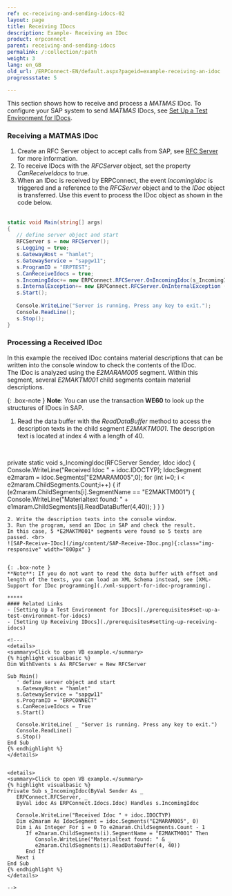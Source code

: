 ```yaml
---
ref: ec-receiving-and-sending-idocs-02
layout: page
title: Receiving IDocs
description: Example- Receiving an IDoc
product: erpconnect
parent: receiving-and-sending-idocs
permalink: /:collection/:path
weight: 3
lang: en_GB
old_url: /ERPConnect-EN/default.aspx?pageid=example-receiving-an-idoc
progressstate: 5

---
```


This section shows how to receive and process a *MATMAS* IDoc.
To configure your SAP system to send *MATMAS* IDocs, see [Set Up a Test Environment for IDocs](./prerequisites#set-up-a-test-environment-for-idocs).

### Receiving a MATMAS IDoc

1. Create an RFC Server object to accept calls from SAP, see [RFC Server](../rfc-server/example) for more information.
2. To receive IDocs with the *RFCServer* object, set the property *CanReceiveIdocs* to true.<br>
3. When an IDoc is received by ERPConnect, the event *IncomingIdoc* is triggered and a reference to the *RFCServer* object and to the *IDoc* object is transferred. 
Use this event to process the IDoc object as shown in the code below. <br> <br>
```csharp
static void Main(string[] args) 
{ 
   // define server object and start 
   RFCServer s = new RFCServer(); 
   s.Logging = true; 
   s.GatewayHost = "hamlet"; 
   s.GatewayService = "sapgw11"; 
   s.ProgramID = "ERPTEST"; 
   s.CanReceiveIdocs = true; 
   s.IncomingIdoc+= new ERPConnect.RFCServer.OnIncomingIdoc(s_IncomingIdoc); 
   s.InternalException+= new ERPConnect.RFCServer.OnInternalException (s_InternalException); 
   s.Start(); 
  
   Console.WriteLine("Server is running. Press any key to exit."); 
   Console.ReadLine(); 
   s.Stop(); 
}
```

### Processing a Received IDoc

In this example the received IDoc contains material descriptions that can be written into the console window to check the contents of the IDoc. <br> 
The IDoc is analyzed using the *E2MARAM005* segment. 
Within this segment, several *E2MAKTM001* child segments contain material descriptions.

{: .box-note }
**Note**: You can use the transaction **WE60** to look up the structures of IDocs in SAP.

1. Read the data buffer with the *ReadDataBuffer* method to access the description texts in the child segment *E2MAKTM001*. 
The description text is located at index 4 with a length of 40. <br><br>
	 ```csharp
private static void s_IncomingIdoc(RFCServer Sender, Idoc idoc) 
{ 
   Console.WriteLine("Received Idoc " + idoc.IDOCTYP); 
   IdocSegment e2maram = idoc.Segments["E2MARAM005",0]; 
   for (int i=0; i < e2maram.ChildSegments.Count;i++) 
   { 
      if (e2maram.ChildSegments[i].SegmentName == "E2MAKTM001") 
      { 
         Console.WriteLine("Materialtext found: " + 
            e1maram.ChildSegments[i].ReadDataBuffer(4,40)); 
      } 
   } 
}
```
2. Write the description texts into the console window.
3. Run the program, send an IDoc in SAP and check the result. 
In this case, 5 *E2MAKTM001* segments were found so 5 texts are passed. <br>
![SAP-Receive-IDoc](/img/content/SAP-Receive-IDoc.png){:class="img-responsive" width="800px" }


{: .box-note }
**Note**: If you do not want to read the data buffer with offset and length of the texts, you can load an XML Schema instead, see [XML-Support for IDoc programming](./xml-support-for-idoc-programming).

*****
#### Related Links
- [Setting Up a Test Environment for IDocs](./prerequisites#set-up-a-test-environment-for-idocs)
- [Setting Up Receiving IDocs](./prerequisites#setting-up-receiving-idocs)

<!---
<details>
<summary>Click to open VB example.</summary>
{% highlight visualbasic %}
Dim WithEvents s As RFCServer = New RFCServer 
  
Sub Main() 
   ' define server object and start 
   s.GatewayHost = "hamlet" 
   s.GatewayService = "sapgw11" 
   s.ProgramID = "ERPCONNECT" 
   s.CanReceiveIdocs = True 
   s.Start() 
  
   Console.WriteLine( _ "Server is running. Press any key to exit.") 
   Console.ReadLine() 
   s.Stop() 
End Sub
{% endhighlight %}
</details>


<details>
<summary>Click to open VB example.</summary>
{% highlight visualbasic %}
Private Sub s_IncomingIdoc(ByVal Sender As _ 
   ERPConnect.RFCServer, _ 
   ByVal idoc As ERPConnect.Idocs.Idoc) Handles s.IncomingIdoc 
  
   Console.WriteLine("Received Idoc " + idoc.IDOCTYP) 
   Dim e2maram As IdocSegment = idoc.Segments("E2MARAM005", 0) 
   Dim i As Integer For i = 0 To e2maram.ChildSegments.Count - 1 
      If e2maram.ChildSegments(i).SegmentName = "E2MAKTM001" Then 
         Console.WriteLine("Materialtext found: " & _ 
         e2maram.ChildSegments(i).ReadDataBuffer(4, 40)) 
      End If 
   Next i 
End Sub
{% endhighlight %}
</details>

-->